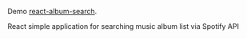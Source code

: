 Demo [react-album-search](http://satisfying-lip.surge.sh/).

React simple application for searching music album list via Spotify API